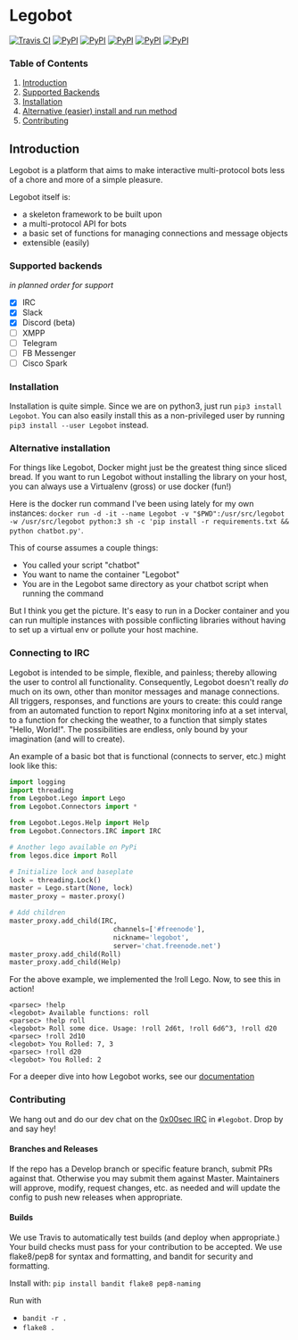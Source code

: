 # Legobot
[![Travis CI](https://travis-ci.org/Legobot/Legobot.svg?branch=master)](https://travis-ci.org/Legobot/Legobot)
[![PyPI](https://img.shields.io/pypi/pyversions/Legobot.svg)](https://pypi.python.org/pypi/Legobot/)
[![PyPI](https://img.shields.io/pypi/l/Legobot.svg)](https://pypi.python.org/pypi/Legobot/)
[![PyPI](https://img.shields.io/pypi/v/Legobot.svg)](https://pypi.python.org/pypi/Legobot/)
[![PyPI](https://img.shields.io/pypi/status/Legobot.svg)](https://pypi.python.org/pypi/Legobot/)
[![PyPI](https://img.shields.io/pypi/wheel/Legobot.svg)](https://pypi.python.org/pypi/Legobot/)

### Table of Contents

1. [Introduction](#introduction)
1. [Supported Backends](#supported-backends)
1. [Installation](#installation)
1. [Alternative (easier) install and run method](#alternative-installation)
1. [Contributing](#contributing)

## Introduction

Legobot is a platform that aims to make interactive multi-protocol bots less of a chore and more of a simple pleasure. 

Legobot itself is: 
* a skeleton framework to be built upon 
* a multi-protocol API for bots
* a basic set of functions for managing connections and message objects
* extensible (easily)

### Supported backends 
_in planned order for support_
- [x] IRC
- [x] Slack
- [x] Discord (beta)
- [ ] XMPP
- [ ] Telegram
- [ ] FB Messenger
- [ ] Cisco Spark

### Installation

Installation is quite simple. Since we are on python3, just run `pip3 install Legobot`. You can also easily install this as a non-privileged user by running `pip3 install --user Legobot` instead.

### Alternative installation

For things like Legobot, Docker might just be the greatest thing since sliced bread. If you want to run Legobot without installing the library on your host, you can always use a Virtualenv (gross) or use docker (fun!)

Here is the docker run command I've been using lately for my own instances: `docker run -d -it --name Legobot -v "$PWD":/usr/src/legobot -w /usr/src/legobot python:3 sh -c 'pip install -r requirements.txt && python chatbot.py'`.

This of course assumes a couple things:
 - You called your script "chatbot"
 - You want to name the container "Legobot"
 - You are in the Legobot same directory as your chatbot script when running the command
 
But I think you get the picture. It's easy to run in a Docker container and you can run multiple instances with possible conflicting libraries without having to set up a virtual env or pollute your host machine. 

### Connecting to IRC

Legobot is intended to be simple, flexible, and painless; thereby allowing the user to control all functionality. Consequently, Legobot doesn't really *do* much on its own, other than monitor messages and manage connections. All triggers, responses, and functions are yours to create: this could range from an automated function to report Nginx monitoring info at a set interval, to a function for checking the weather, to a function that simply states "Hello, World!". The possibilities are endless, only bound by your imagination (and will to create). 

An example of a basic bot that is functional (connects to server, etc.) might look like this:

```python
import logging
import threading
from Legobot.Lego import Lego
from Legobot.Connectors import *

from Legobot.Legos.Help import Help
from Legobot.Connectors.IRC import IRC

# Another lego available on PyPi
from legos.dice import Roll

# Initialize lock and baseplate
lock = threading.Lock()
master = Lego.start(None, lock)
master_proxy = master.proxy()

# Add children
master_proxy.add_child(IRC,
                          channels=['#freenode'],
                          nickname='legobot',
                          server='chat.freenode.net')
master_proxy.add_child(Roll)
master_proxy.add_child(Help)
```
For the above example, we implemented the !roll Lego. Now, to see this in action!

```
<parsec> !help
<legobot> Available functions: roll
<parsec> !help roll
<legobot> Roll some dice. Usage: !roll 2d6t, !roll 6d6^3, !roll d20
<parsec> !roll 2d10
<legobot> You Rolled: 7, 3
<parsec> !roll d20
<legobot> You Rolled: 2
```

For a deeper dive into how Legobot works, see our [documentation](docs/intro.md)

### Contributing

We hang out and do our dev chat on the [0x00sec IRC](http://irc.0x00sec.org/) in `#legobot`. Drop by and say hey!

#### Branches and Releases

If the repo has a Develop branch or specific feature branch, submit PRs against that. Otherwise you may submit them against Master. Maintainers will approve, modify, request changes, etc. as needed and will update the config to push new releases when appropriate.

#### Builds

We use Travis to automatically test builds (and deploy when appropriate.) Your build checks must pass for your contribution to be accepted. We use flake8/pep8 for syntax and formatting, and bandit for security and formatting. 

Install with: `pip install bandit flake8 pep8-naming`

Run with
- `bandit -r .`
- `flake8 .`